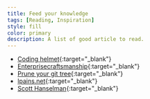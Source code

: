 ```yaml
---
title: Feed your knowledge
tags: [Reading, Inspiration]
style: fill
color: primary
description: A list of good article to read.
---
```



* [Coding helmet](http://codinghelmet.com/articles){:target="_blank"}
* [Enterprisecraftsmanship](https://enterprisecraftsmanship.com/){:target="_blank"}
* [Prune your git tree](http://www.fizerkhan.com/blog/posts/Clean-up-your-local-branches-after-merge-and-delete-in-GitHub.html){:target="_blank"}
* [lpains.net](http://lpains.net/){:target="_blank"}
* [Scott Hanselman](https://www.hanselman.com/){:target="_blank"}


